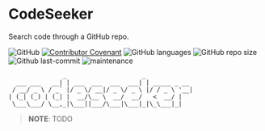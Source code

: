 # CodeSeeker

Search code through a GitHub repo.

![GitHub](https://img.shields.io/github/license/leugimkm/codeseeker)
[![Contributor Covenant](https://img.shields.io/badge/Contributor%20Covenant-2.0-4baaaa.svg)](./code_of_conduct.md)
![GitHub languages](https://img.shields.io/github/languages/top/leugimkm/codeseeker)
![GitHub repo size](https://img.shields.io/github/repo-size/leugimkm/codeseeker)
![Github last-commit](https://img.shields.io/github/last-commit/leugimkm/codeseeker)
![maintenance](https://img.shields.io/maintenance/yes/2022)

                   _                     _             
      ___ ___   __| | ___  ___  ___  ___| | _____ _ __ 
     / __/ _ \ / _` |/ _ \/ __|/ _ \/ _ \ |/ / _ \ '__|
    | (_| (_) | (_| |  __/\__ \  __/  __/   <  __/ |   
     \___\___/ \__,_|\___||___/\___|\___|_|\_\___|_|   
                                                       

> __**NOTE**__: TODO